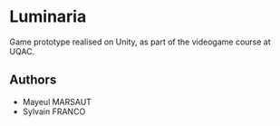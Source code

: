 # Luminaria

Game prototype realised on Unity, as part of the videogame course at UQAC.

## Authors

- Mayeul MARSAUT
- Sylvain FRANCO
